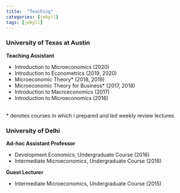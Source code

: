 ```yaml
---
title:  "Teaching"
categories: [jekyll]
tags: [jekyll]
---
```

<h3><b>University of Texas at Austin</b></h3>
<p><strong>Teaching Assistant</strong>
<!---
<br />(<a href="" target="_blank">Course evaluations</a>)</p>
-->
<ul>
  <li>Introduction to Microeconomics (2020)</li>
  <li>Introduction to Econometrics (2019, 2020)</li>
  <li>Microeconomic Theory* (2018, 2019)</li>
  <li>Microeconomic Theory for Business* (2017, 2018)</li>
  <li>Introduction to Macroeconomics (2017)</li>
  <li>Introduction to Microeconomics (2016)</li>
</ul>   
<br/>
* denotes courses in which I prepared and led weekly review lectures

<h3><b>University of Delhi</b></h3>
<p><strong>Ad-hoc Assistant Professor</strong>
<!---
<br />(<a href="" target="_blank">Course evaluations</a>)</p>
-->
<ul>
  <li>Development Economics, Undergraduate Course (2016)</li>
  <li>Intermediate Microeconomics, Undergraduate Course (2016)</li>
</ul>

<p><strong>Guest Lecturer</strong>
<!---
<br />(<a href="" target="_blank">Course evaluations</a>)</p>
-->
<ul>
  <li>Intermediate Microeconomics, Undergraduate Course (2015)</li>
</ul>



